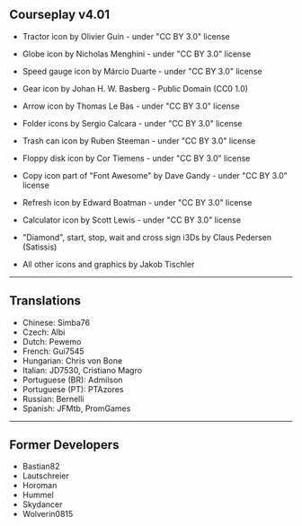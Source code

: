 ## Courseplay v4.01

* Tractor icon by Olivier Guin - under "CC BY 3.0" license
* Globe icon by Nicholas Menghini - under "CC BY 3.0" license
* Speed gauge icon by Márcio Duarte - under "CC BY 3.0" license
* Gear icon by Johan H. W. Basberg - Public Domain (CC0 1.0)
* Arrow icon by Thomas Le Bas - under "CC BY 3.0" license
* Folder icons by Sergio Calcara - under "CC BY 3.0" license
* Trash can icon by Ruben Steeman - under "CC BY 3.0" license
* Floppy disk icon by Cor Tiemens - under "CC BY 3.0" license
* Copy icon part of "Font Awesome" by Dave Gandy - under "CC BY 3.0" license
* Refresh icon by Edward Boatman - under "CC BY 3.0" license
* Calculator icon by Scott Lewis - under "CC BY 3.0" license


* "Diamond", start, stop, wait and cross sign i3Ds by Claus Pedersen (Satissis)

* All other icons and graphics by Jakob Tischler

___

## Translations

* Chinese: Simba76
* Czech: Albi
* Dutch: Pewemo
* French: Gui7545
* Hungarian: Chris von Bone
* Italian: JD7530, Cristiano Magro
* Portuguese (BR): Admilson
* Portuguese (PT): PTAzores
* Russian: Bernelli
* Spanish: JFMtb, PromGames

___

## Former Developers

* Bastian82
* Lautschreier
* Horoman
* Hummel
* Skydancer
* Wolverin0815
